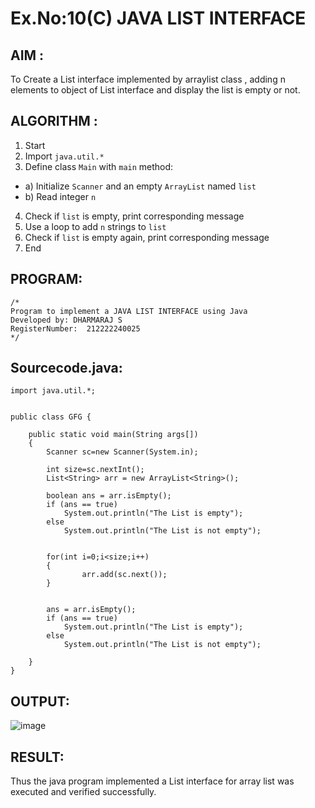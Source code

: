 # Ex.No:10(C)             JAVA LIST INTERFACE
 ## AIM :

To Create a List interface implemented by arraylist class , adding n elements to object of List interface and display the list is empty or not.


## ALGORITHM :
1.	Start
2.	Import `java.util.*`
3.	Define class `Main` with `main` method:
-	a) Initialize `Scanner` and an empty `ArrayList` named `list`
-	b) Read integer `n`
4.	Check if `list` is empty, print corresponding message
5.	Use a loop to add `n` strings to `list`
6.	Check if `list` is empty again, print corresponding message
7.	End

## PROGRAM:
 ```
/*
Program to implement a JAVA LIST INTERFACE using Java
Developed by: DHARMARAJ S 
RegisterNumber:  212222240025
*/
```

## Sourcecode.java:
```
import java.util.*;


public class GFG {

	public static void main(String args[])
	{
		Scanner sc=new Scanner(System.in);
		
        int size=sc.nextInt();
        List<String> arr = new ArrayList<String>();
  
        boolean ans = arr.isEmpty();
        if (ans == true)
            System.out.println("The List is empty");
        else
            System.out.println("The List is not empty");
  
      
        for(int i=0;i<size;i++)
        {
				arr.add(sc.next());
        }
        
        
        ans = arr.isEmpty();
        if (ans == true)
            System.out.println("The List is empty");
        else
            System.out.println("The List is not empty");
 	
	}
}
```
## OUTPUT:

![image](https://github.com/user-attachments/assets/ef466003-0a4a-4719-bb7f-82c6a6367399)


## RESULT:
Thus the java program implemented a List interface for array list was executed and verified successfully.
